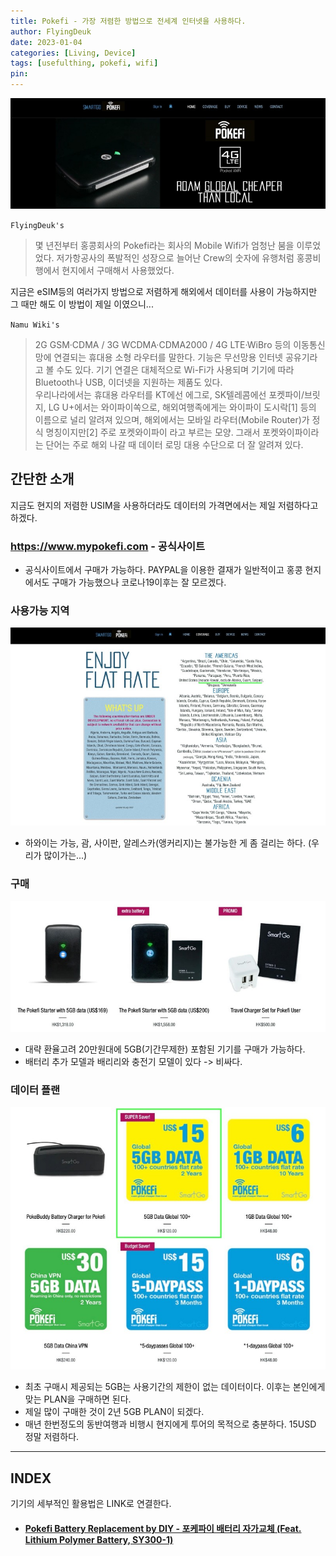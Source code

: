 ```yaml
---
title: Pokefi - 가장 저렴한 방법으로 전세계 인터넷을 사용하다.
author: FlyingDeuk
date: 2023-01-04
categories: [Living, Device]
tags: [usefulthing, pokefi, wifi]
pin:
---
```


![Pokefi](/img/living/pokefi/pokefi1.jpg)

`FlyingDeuk's`
> 몇 년전부터 홍콩회사의 Pokefi라는 회사의 Mobile Wifi가 엄청난 붐을 이루었었다. 저가항공사의 폭발적인 성장으로 늘어난 Crew의 숫자에 유행처럼 홍콩비행에서 현지에서 구매해서 사용했었다.

지금은 eSIM등의 여러가지 방법으로 저렴하게 해외에서 데이터를 사용이 가능하지만 그 때만 해도 이 방법이 제일 이였으니...

`Namu Wiki's`
> 2G GSM·CDMA / 3G WCDMA·CDMA2000 / 4G LTE·WiBro 등의 이동통신망에 연결되는 휴대용 소형 라우터를 말한다. 기능은 무선망용 인터넷 공유기라고 볼 수도 있다. 기기 연결은 대체적으로 Wi-Fi가 사용되며 기기에 따라 Bluetooth나 USB, 이더넷을 지원하는 제품도 있다. <br>
우리나라에서는 휴대용 라우터를 KT에선 에그로, SK텔레콤에선 포켓파이/브릿지, LG U+에서는 와이파이쏙으로, 해외여행족에게는 와이파이 도시락[1] 등의 이름으로 널리 알려져 있으며, 해외에서는 모바일 라우터(Mobile Router)가 정식 명칭이지만[2] 주로 포켓와이파이 라고 부르는 모양. 그래서 포켓와이파이라는 단어는 주로 해외 나갈 때 데이터 로밍 대용 수단으로 더 잘 알려져 있다.

## 간단한 소개
지금도 현지의 저렴한 USIM을 사용하더라도 데이터의 가격면에서는 제일 저렴하다고 하겠다.

### https://www.mypokefi.com - 공식사이트
- 공식사이트에서 구매가 가능하다. PAYPAL을 이용한 결재가 일반적이고 홍콩 현지에서도 구매가 가능했으나 코로나19이후는 잘 모르겠다.

### 사용가능 지역

![Pokefi](/img/living/pokefi/pokefi2.jpg)
- 하와이는 가능, 괌, 사이판, 알레스카(앵커리지)는 불가능한 게 좀 걸리는 하다. (우리가 많이가는...)

### 구매

![Pokefi](/img/living/pokefi/pokefi3.jpg)
- 대략 환율고려 20만원대에 5GB(기간무제한) 포함된 기기를 구매가 가능하다.
- 배터리 추가 모델과 배리리와 충전기 모델이 있다 -> 비싸다.

### 데이터 플랜

![Pokefi](/img/living/pokefi/pokefi4.jpg)
- 최초 구매시 제공되는 5GB는 사용기간의 제한이 없는 데이터이다. 이후는 본인에게 맞는 PLAN을 구매하면 된다.
- 제일 많이 구매한 것이 2년 5GB PLAN이 되겠다.
- 매년 한번정도의 동반여행과 비행시 현지에게 투어의 목적으로 충분하다. 15USD 정말 저렴하다.

--------------

## INDEX
기기의 세부적인 활용법은 LINK로 연결한다.

- #### [Pokefi Battery Replacement by DIY - 포케파이 배터리 자가교체 (Feat. Lithium Polymer Battery, SY300-1)](/posts/pokefibatt/)
